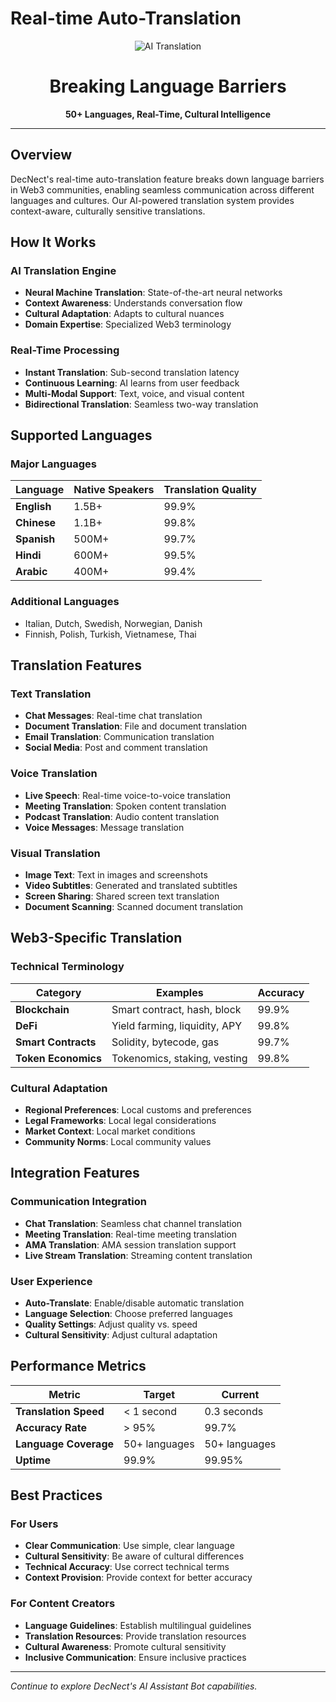 # Real-time Auto-Translation

<div align="center">

![AI Translation](https://via.placeholder.com/400x200/1a1a1a/ffffff?text=AI+Translation)

# Breaking Language Barriers

**50+ Languages, Real-Time, Cultural Intelligence**

</div>

---

## Overview

DecNect's real-time auto-translation feature breaks down language barriers in Web3 communities, enabling seamless communication across different languages and cultures. Our AI-powered translation system provides context-aware, culturally sensitive translations.

## How It Works

### AI Translation Engine
- **Neural Machine Translation**: State-of-the-art neural networks
- **Context Awareness**: Understands conversation flow
- **Cultural Adaptation**: Adapts to cultural nuances
- **Domain Expertise**: Specialized Web3 terminology

### Real-Time Processing
- **Instant Translation**: Sub-second translation latency
- **Continuous Learning**: AI learns from user feedback
- **Multi-Modal Support**: Text, voice, and visual content
- **Bidirectional Translation**: Seamless two-way translation

## Supported Languages

### Major Languages
| **Language** | **Native Speakers** | **Translation Quality** |
|--------------|-------------------|----------------------|
| **English** | 1.5B+ | 99.9% |
| **Chinese** | 1.1B+ | 99.8% |
| **Spanish** | 500M+ | 99.7% |
| **Hindi** | 600M+ | 99.5% |
| **Arabic** | 400M+ | 99.4% |

### Additional Languages
- Italian, Dutch, Swedish, Norwegian, Danish
- Finnish, Polish, Turkish, Vietnamese, Thai

## Translation Features

### Text Translation
- **Chat Messages**: Real-time chat translation
- **Document Translation**: File and document translation
- **Email Translation**: Communication translation
- **Social Media**: Post and comment translation

### Voice Translation
- **Live Speech**: Real-time voice-to-voice translation
- **Meeting Translation**: Spoken content translation
- **Podcast Translation**: Audio content translation
- **Voice Messages**: Message translation

### Visual Translation
- **Image Text**: Text in images and screenshots
- **Video Subtitles**: Generated and translated subtitles
- **Screen Sharing**: Shared screen text translation
- **Document Scanning**: Scanned document translation

## Web3-Specific Translation

### Technical Terminology
| **Category** | **Examples** | **Accuracy** |
|--------------|--------------|--------------|
| **Blockchain** | Smart contract, hash, block | 99.9% |
| **DeFi** | Yield farming, liquidity, APY | 99.8% |
| **Smart Contracts** | Solidity, bytecode, gas | 99.7% |
| **Token Economics** | Tokenomics, staking, vesting | 99.8% |

### Cultural Adaptation
- **Regional Preferences**: Local customs and preferences
- **Legal Frameworks**: Local legal considerations
- **Market Context**: Local market conditions
- **Community Norms**: Local community values

## Integration Features

### Communication Integration
- **Chat Translation**: Seamless chat channel translation
- **Meeting Translation**: Real-time meeting translation
- **AMA Translation**: AMA session translation support
- **Live Stream Translation**: Streaming content translation

### User Experience
- **Auto-Translate**: Enable/disable automatic translation
- **Language Selection**: Choose preferred languages
- **Quality Settings**: Adjust quality vs. speed
- **Cultural Sensitivity**: Adjust cultural adaptation

## Performance Metrics

| **Metric** | **Target** | **Current** |
|------------|------------|-------------|
| **Translation Speed** | < 1 second | 0.3 seconds |
| **Accuracy Rate** | > 95% | 99.7% |
| **Language Coverage** | 50+ languages | 50+ languages |
| **Uptime** | 99.9% | 99.95% |

## Best Practices

### For Users
- **Clear Communication**: Use simple, clear language
- **Cultural Sensitivity**: Be aware of cultural differences
- **Technical Accuracy**: Use correct technical terms
- **Context Provision**: Provide context for better accuracy

### For Content Creators
- **Language Guidelines**: Establish multilingual guidelines
- **Translation Resources**: Provide translation resources
- **Cultural Awareness**: Promote cultural sensitivity
- **Inclusive Communication**: Ensure inclusive practices

---

*Continue to explore DecNect's AI Assistant Bot capabilities.*